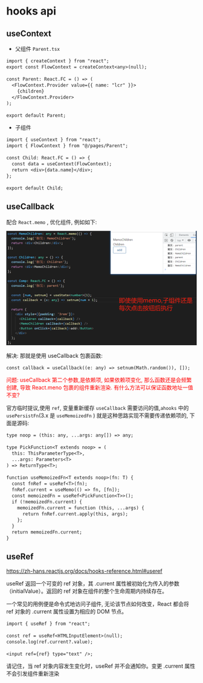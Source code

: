 # hooks api

## useContext

- 父组件 `Parent.tsx`

```tsx
import { createContext } from "react";
export const FlowContext = createContext<any>(null);

const Parent: React.FC = () => (
  <FlowContext.Provider value={{ name: "lcr" }}>
    {children}
  </FlowContext.Provider>
);

export default Parent;
```

- 子组件

```tsx
import { useContext } from "react";
import { FlowContext } from "@/pages/Parent";

const Child: React.FC = () => {
  const data = useContext(FlowContext);
  return <div>{data.name}</div>;
};

export default Child;
```

## useCallback

配合 `React.memo` , 优化组件, 例如如下:

<img src="./imgs/2.png" />

解决: 那就是使用 useCallback 包裹函数:

```tsx
const callback = useCallback((e: any) => setnum(Math.random()), []);
```

<font color="red">问题: useCallback 第二个参数,是依赖项, 如果依赖项变化, 那么函数还是会频繁创建, 导致 React.meno 包裹的组件重新渲染. 有什么方法可以保证函数地址一值不变?</font>

官方临时提议,使用 `ref`, 变量重新缓存 `useCallback` 需要访问的值,`ahooks` 中的 `usePersistFn`(3.x 是 `useMemoizedFn` ) 就是这种思路实现不需要传递依赖项的, 下面是源码:

```tsx
type noop = (this: any, ...args: any[]) => any;

type PickFunction<T extends noop> = (
  this: ThisParameterType<T>,
  ...args: Parameters<T>
) => ReturnType<T>;

function useMemoizedFn<T extends noop>(fn: T) {
  const fnRef = useRef<T>(fn);
  fnRef.current = useMemo(() => fn, [fn]);
  const memoizedFn = useRef<PickFunction<T>>();
  if (!memoizedFn.current) {
    memoizedFn.current = function (this, ...args) {
      return fnRef.current.apply(this, args);
    };
  }
  return memoizedFn.current;
}
```

## useRef

<https://zh-hans.reactjs.org/docs/hooks-reference.html#useref>

useRef 返回一个可变的 ref 对象，其 .current 属性被初始化为传入的参数（initialValue）。返回的 ref 对象在组件的整个生命周期内持续存在。

一个常见的用例便是命令式地访问子组件, 无论该节点如何改变，React 都会将 ref 对象的 .current 属性设置为相应的 DOM 节点。

```tsx
import { useRef } from "react";

const ref = useRef<HTMLInputElement>(null);
console.log(ref.current?.value);

<input ref={ref} type="text" />;
```

请记住，当 ref 对象内容发生变化时，useRef 并不会通知你。变更 .current 属性不会引发组件重新渲染
